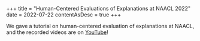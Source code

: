 +++
title = "Human-Centered Evaluations of Explanations at NAACL 2022"
date = 2022-07-22
contentAsDesc = true
+++

We gave a tutorial on human-centered evaluation of explanations at NAACL, and the recorded videos are on [YouTube](https://www.youtube.com/playlist?list=PLegWUnz91Wfu7zWCcFemUv40M9kIikCjZ)!
